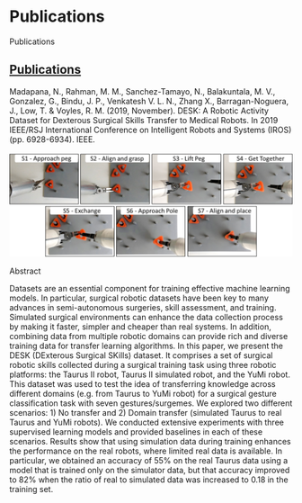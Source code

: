 # Publications

Publications

## [Publications](https://ieeexplore.ieee.org/document/8967760)
Madapana, N., Rahman, M. M., Sanchez-Tamayo, N., Balakuntala, M. V., Gonzalez, G., Bindu, J. P., Venkatesh V. L. N., Zhang X., Barragan-Noguera, J., Low, T. & Voyles, R. M. (2019, November). DESK: A Robotic Activity Dataset for Dexterous Surgical Skills Transfer to Medical Robots. In 2019 IEEE/RSJ International Conference on Intelligent Robots and Systems (IROS) (pp. 6928-6934). IEEE.


<p align="center">
  <img width="640" src="surgemes2.png">
</p>

Abstract


Datasets are an essential component for training effective machine learning models. In particular, surgical robotic datasets have been key to many advances in semi-autonomous surgeries, skill assessment, and training. Simulated surgical environments can enhance the data collection process by making it faster, simpler and cheaper than real systems. In addition, combining data from multiple robotic domains can provide rich and diverse training data for transfer learning algorithms. In this paper, we present the DESK (DExterous Surgical SKills) dataset. It comprises a set of surgical robotic skills collected during a surgical training task using three robotic platforms: the Taurus II robot, Taurus II simulated robot, and the YuMi robot. This dataset was used to test the idea of transferring knowledge across different domains (e.g. from Taurus to YuMi robot) for a surgical gesture classification task with seven gestures/surgemes. We explored two different scenarios: 1) No transfer and 2) Domain transfer (simulated Taurus to real Taurus and YuMi robots). We conducted extensive experiments with three supervised learning models and provided baselines in each of these scenarios. Results show that using simulation data during training enhances the performance on the real robots, where limited real data is available. In particular, we obtained an accuracy of 55% on the real Taurus data using a model that is trained only on the simulator data, but that accuracy improved to 82% when the ratio of real to simulated data was increased to 0.18 in the training set.

